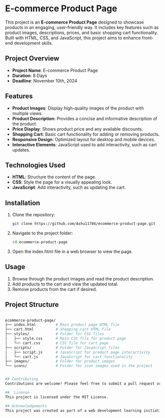 # E-commerce Product Page

This project is an **E-commerce Product Page** designed to showcase products in an engaging, user-friendly way. It includes key features such as product images, descriptions, prices, and basic shopping cart functionality. Built with HTML, CSS, and JavaScript, this project aims to enhance front-end development skills.

## Project Overview

- **Project Name**: E-commerce Product Page
- **Duration**: 8 Days
- **Deadline**: November 10th, 2024

## Features

- **Product Images**: Display high-quality images of the product with multiple views.
- **Product Description**: Provides a concise and informative description of the product.
- **Price Display**: Shows product price and any available discounts.
- **Shopping Cart**: Basic cart functionality for adding or removing products.
- **Responsive Design**: Optimized layout for desktop and mobile devices.
- **Interactive Elements**: JavaScript used to add interactivity, such as cart updates.

## Technologies Used

- **HTML**: Structure the content of the page.
- **CSS**: Style the page for a visually appealing look.
- **JavaScript**: Add interactivity, such as updating the cart.

## Installation

1. Clone the repository:
   ```bash
   git clone https://github.com/Ashu11786/ecommerce-product-page.git

2. Navigate to the project folder:
   ```bash
   cd ecommerce-product-page

3. Open the index.html file in a web browser to view the page.

## Usage

1. Browse through the product images and read the product description.
2. Add products to the cart and view the updated total.
3. Remove products from the cart if desired.

## Project Structure
   ```graphql

ecommerce-product-page/
├── index.html         # Main product page HTML file
├── cart.html          # Shopping cart HTML file
├── styles/            # Folder for CSS files
│   ├── style.css      # Main CSS file for product page
│   └── cart.css       # CSS file for cart page
├── scripts/           # Folder for JavaScript files
│   ├── script.js      # JavaScript for product page interactivity
│   └── cart.js        # JavaScript for cart functionality
├── images/            # Folder for product images
└── icons/             # Folder for icon images used in the project


## Contributing
   Contributions are welcome! Please feel free to submit a pull request or open an issue.

##  License
   This project is licensed under the MIT License.

## Acknowledgements
   This project was created as part of a web development learning initiative. Special thanks to the Skill Savvy team for project guidelines and support.

   
